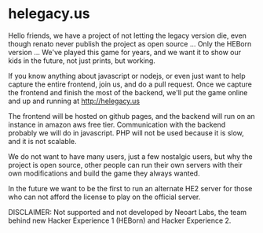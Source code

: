 # helegacy.us
Hello friends, we have a project of not letting the legacy version die, even though renato never publish the project as open source ... Only the HEBorn version ...
We've played this game for years, and we want it to show our kids in the future, not just prints, but working.

If you know anything about javascript or nodejs, or even just want to help capture the entire frontend, join us, and do a pull request.
Once we capture the frontend and finish the most of the backend, we'll put the game online and up and running at http://helegacy.us

The frontend will be hosted on github pages, and the backend will run on an instance in amazon aws free tier. Communication with the backend probably we will do in javascript. PHP will not be used because it is slow, and it is not scalable.

We do not want to have many users, just a few nostalgic users, but why the project is open source, other people can run their own servers with their own modifications and build the game they always wanted.

In the future we want to be the first to run an alternate HE2 server for those who can not afford the license to play on the official server.

DISCLAIMER: 
Not supported and not developed by Neoart Labs, the team behind new Hacker Experience 1 (HEBorn) and Hacker Experience 2.
